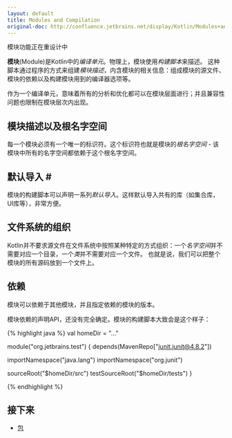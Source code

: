 ```yaml
---
layout: default
title: Modules and Compilation
original-doc: http://confluence.jetbrains.net/display/Kotlin/Modules+and+Compilation
---
```



<div class="warn">
模块功能正在重设计中
</div>


**模块**(Module)是Kotlin中的*编译单元*。物理上，模块使用*构建脚本*来描述。
这种脚本通过程序的方式来组建*模块描述*，内含模块的相关信息：组成模块的源文件、模块的依赖以及构建模块用到的编译器选项等。

作为一个编译单元，意味着所有的分析和优化都可以在模块层面进行；并且兼容性问题也限制在模块层次内出现。

## 模块描述以及根名字空间

每一个模块必须有一个唯一的标识符。这个标识符也就是模块的*根名字空间* - 该模块中所有的名字空间都依赖于这个根名字空间。


## 默认导入 <a id="default-imports">#</a>

模块的构建脚本可以声明一系列*默认导入*。这样默认导入共有的库（如集合库，UI库等），非常方便。



## 文件系统的组织

Kotlin并不要求源文件在文件系统中按照某种特定的方式组织：一个*名字空间*并不需要对应一个目录，一个*类*并不需要对应一个文件。
也就是说，我们可以把整个模块的所有源码放到一个文件上。



## 依赖

模块可以依赖于其他模块，并且指定依赖的模块的版本。

模块依赖的声明API，还没有完全确定。模块的构建脚本大致会是这个样子：

{% highlight java %}
val homeDir = "..."

module("org.jetbrains.test") {
  depends(MavenRepo["junit.junit@4.8.2"])

  importNamespace("java.lang")
  importNamespace("org.junit")

  sourceRoot("$homeDir/src")
  testSourceRoot("$homeDir/tests")
}

{% endhighlight %}


## 接下来
* [包](posts/packages)

